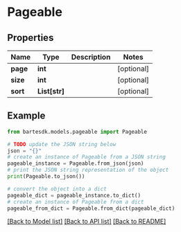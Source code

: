 # Pageable


## Properties

Name | Type | Description | Notes
------------ | ------------- | ------------- | -------------
**page** | **int** |  | [optional] 
**size** | **int** |  | [optional] 
**sort** | **List[str]** |  | [optional] 

## Example

```python
from bartesdk.models.pageable import Pageable

# TODO update the JSON string below
json = "{}"
# create an instance of Pageable from a JSON string
pageable_instance = Pageable.from_json(json)
# print the JSON string representation of the object
print(Pageable.to_json())

# convert the object into a dict
pageable_dict = pageable_instance.to_dict()
# create an instance of Pageable from a dict
pageable_from_dict = Pageable.from_dict(pageable_dict)
```
[[Back to Model list]](../README.md#documentation-for-models) [[Back to API list]](../README.md#documentation-for-api-endpoints) [[Back to README]](../README.md)


